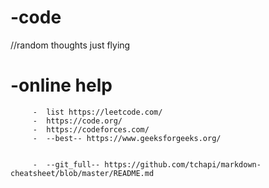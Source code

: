 # -code
//random thoughts just flying


# -online help
         -  list https://leetcode.com/
         -  https://code.org/
         -  https://codeforces.com/
         -  --best-- https://www.geeksforgeeks.org/


         -  --git_full-- https://github.com/tchapi/markdown-cheatsheet/blob/master/README.md
